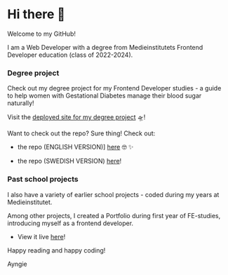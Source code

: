 # Hi there 👋

Welcome to my GitHub!

I am a Web Developer with a degree from Medieinstitutets Frontend Developer education (class of 2022-2024). 

### Degree project
Check out my degree project for my Frontend Developer studies - a guide to help women with Gestational Diabetes manage their blood sugar naturally!

Visit the [deployed site for my degree project](https://ayngie.github.io/natural-guide-to-gestational-diabetes/) 🛸!

Want to check out the repo? Sure thing! Check out:

- the repo (ENGLISH VERSION)] [here](https://github.com/Ayngie/natural-guide-to-gestational-diabetes) 🤓 ✨️

- the repo (SWEDISH VERSION) [here](https://github.com/Ayngie/naturlig-guide-till-graviditetsdiabetes)!


### Past school projects
I also have a variety of earlier school projects - coded during my years at Medieinstitutet. 

Among other projects, I created a Portfolio during first year of FE-studies, introducing myself as a frontend developer. 
- View it live [here](https://ayngie.github.io/portfolio2.0/)!

Happy reading and happy coding!

Ayngie

<!--
**Ayngie/Ayngie** is a ✨ _special_ ✨ repository because its `README.md` (this file) appears on your GitHub profile.

Here are some ideas to get you started:

- 🔭 I’m currently working on ...
- 🌱 I’m currently learning ...
- 👯 I’m looking to collaborate on ...
- 🤔 I’m looking for help with ...
- 💬 Ask me about ...
- 📫 How to reach me: ...
- 😄 Pronouns: ...
- ⚡ Fun fact: ...
-->
